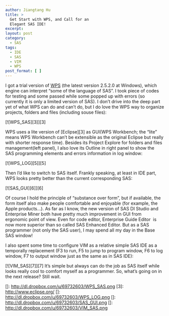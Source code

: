 ```yaml
---
author: Jiangtang Hu
title: >
  Get Start with WPS, and Call for an
  Elegant SAS IDE!
excerpt:
layout: post
category:
  - SAS
tags:
  - IDE
  - SAS
  - VIM
  - WPS
post_format: [ ]
---
```

I got a trial version of [WPS][1] (the latest version 2.5.2.0 at Windows), which engine can interpret “some of the language of SAS”. I took piece of codes for testing and some passed while some popped up with errors (so currently it is only a limited version of SAS). I don’t drive into the deep part yet of what WPS can do and can’t do, but I do love the WPS way to organize projects, folders and files (including souse files):

[![WPS_SAS][3]][3]

WPS uses a lite version of [Eclipse][3] as GUI(WPS Workbench; the “lite” means WPS Workbench can’t be extensible as the original Eclipse but really with shorter response time). Besides its Project Explore for folders and files management(left panel), I also love its Outline in right panel to show the SAS programming elements and errors information in log window: 

[![WPS_LOG][5]][5] 

Then I’d like to switch to SAS itself. Frankly speaking, at least in IDE part, WPS looks pretty better than the current corresponding SAS:

[![SAS_GUI][6]][6]

Of course I hold the principle of “substance over form”, but if available, the form itself also make people comfortable and enjoyable (for example, the Apple products…). As far as I know, the new version of SAS DI Studio and Enterprise Miner both have pretty much improvement in GUI from ergonomic point of view. Even for code editor, Enterprise Guide Editor  is now more superior than so called SAS Enhanced Editor. But as a SAS programmer (not only the SAS user), I may spend all my day in the Base SAS window! 

I also spent some time to configure VIM as a relative simple SAS IDE as a temporally replacement (F3 to run, F5 to jump to program window, F6 to log window, F7 to output window just as the same as in SAS IDE):

[![VIM_SAS][7]][7] It’s simple but always can do the job as SAS itself while looks really cool to comfort myself as a programmer. So, what’s going on in the next release? Still wait.

 [1]: http://www.teamwpc.co.uk/products/wps
 []: http://dl.dropbox.com/u/69732603/WPS_SAS.png
 [3]: http://www.eclipse.org/
 []: http://dl.dropbox.com/u/69732603/WPS_LOG.png
 []: http://dl.dropbox.com/u/69732603/SAS_GUI.png
 []: http://dl.dropbox.com/u/69732603/VIM_SAS.png